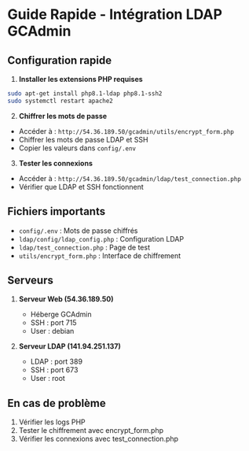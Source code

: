 # Guide Rapide - Intégration LDAP GCAdmin

## Configuration rapide

1. **Installer les extensions PHP requises**
```bash
sudo apt-get install php8.1-ldap php8.1-ssh2
sudo systemctl restart apache2
```

2. **Chiffrer les mots de passe**
- Accéder à : `http://54.36.189.50/gcadmin/utils/encrypt_form.php`
- Chiffrer les mots de passe LDAP et SSH
- Copier les valeurs dans `config/.env`

3. **Tester les connexions**
- Accéder à : `http://54.36.189.50/gcadmin/ldap/test_connection.php`
- Vérifier que LDAP et SSH fonctionnent

## Fichiers importants

- `config/.env` : Mots de passe chiffrés
- `ldap/config/ldap_config.php` : Configuration LDAP
- `ldap/test_connection.php` : Page de test
- `utils/encrypt_form.php` : Interface de chiffrement

## Serveurs

1. **Serveur Web (54.36.189.50)**
   - Héberge GCAdmin
   - SSH : port 715
   - User : debian

2. **Serveur LDAP (141.94.251.137)**
   - LDAP : port 389
   - SSH : port 673
   - User : root

## En cas de problème

1. Vérifier les logs PHP
2. Tester le chiffrement avec encrypt_form.php
3. Vérifier les connexions avec test_connection.php
